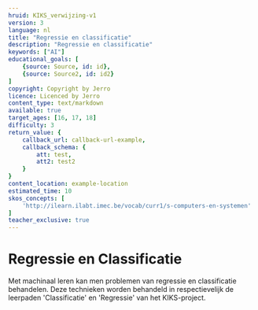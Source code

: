 ```yaml
---
hruid: KIKS_verwijzing-v1
version: 3
language: nl
title: "Regressie en classificatie"
description: "Regressie en classificatie"
keywords: ["AI"]
educational_goals: [
    {source: Source, id: id}, 
    {source: Source2, id: id2}
]
copyright: Copyright by Jerro
licence: Licenced by Jerro
content_type: text/markdown
available: true
target_ages: [16, 17, 18]
difficulty: 3
return_value: {
    callback_url: callback-url-example,
    callback_schema: {
        att: test,
        att2: test2
    }
}
content_location: example-location
estimated_time: 10
skos_concepts: [
    'http://ilearn.ilabt.imec.be/vocab/curr1/s-computers-en-systemen'
]
teacher_exclusive: true
---
```


# Regressie en Classificatie
Met machinaal leren kan men problemen van regressie en classificatie behandelen. Deze technieken worden behandeld in respectievelijk de leerpaden 'Classificatie' en 'Regressie' van het KIKS-project.
